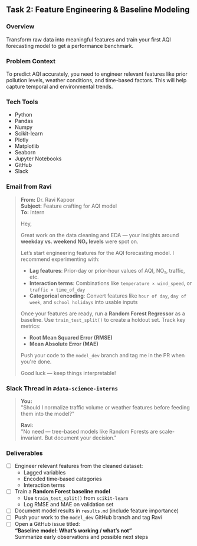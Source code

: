 ## Task 2: Feature Engineering & Baseline Modeling

### Overview
Transform raw data into meaningful features and train your first AQI forecasting model to get a performance benchmark.

### Problem Context
To predict AQI accurately, you need to engineer relevant features like prior pollution levels, weather conditions, and time-based factors. This will help capture temporal and environmental trends.

### Tech Tools
- Python
- Pandas
- Numpy
- Scikit-learn
- Plotly
- Matplotlib
- Seaborn
- Jupyter Notebooks
- GitHub
- Slack

### Email from Ravi

> **From:** Dr. Ravi Kapoor  
> **Subject:** Feature crafting for AQI model  
> **To:** Intern  
>
> Hey,  
>
> Great work on the data cleaning and EDA — your insights around **weekday vs. weekend NO₂ levels** were spot on.  
>
> Let’s start engineering features for the AQI forecasting model. I recommend experimenting with:
>
> - **Lag features**: Prior-day or prior-hour values of AQI, NO₂, traffic, etc.  
> - **Interaction terms**: Combinations like `temperature × wind_speed`, or `traffic × time_of_day`  
> - **Categorical encoding**: Convert features like `hour of day`, `day of week`, and `school holidays` into usable inputs  
>
> Once your features are ready, run a **Random Forest Regressor** as a baseline. Use `train_test_split()` to create a holdout set. Track key metrics:  
>
> - **Root Mean Squared Error (RMSE)**  
> - **Mean Absolute Error (MAE)**  
>
> Push your code to the `model_dev` branch and tag me in the PR when you're done.  
>
> Good luck — keep things interpretable!

### Slack Thread in `#data-science-interns`

> **You:**  
> "Should I normalize traffic volume or weather features before feeding them into the model?"  
>
> **Ravi:**  
> "No need — tree-based models like Random Forests are scale-invariant. But document your decision."

### Deliverables
- [ ] Engineer relevant features from the cleaned dataset:
  - Lagged variables
  - Encoded time-based categories
  - Interaction terms
- [ ] Train a **Random Forest baseline model**
  - Use `train_test_split()` from `scikit-learn`
  - Log RMSE and MAE on validation set
- [ ] Document model results in `results.md` (include feature importance)
- [ ] Push your work to the `model_dev` GitHub branch and tag Ravi
- [ ] Open a GitHub issue titled:  
  **“Baseline model: What’s working / what’s not”**  
  Summarize early observations and possible next steps

